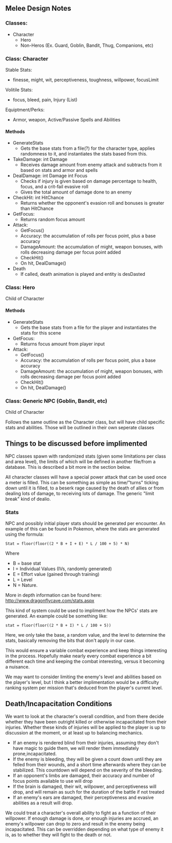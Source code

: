 ## Melee Design Notes

### Classes:
- Character
  - Hero
  - Non-Heros  (Ex. Guard, Goblin, Bandit, Thug, Companions, etc)


### Class: Character
Stable Stats:
- finesse, might, wit, perceptiveness, toughness, willpower, focusLimit

Volitile Stats:
- focus, bleed, pain, Injury (List)

Equiptment/Perks:
- Armor, weapon, Active/Passive Spells and Abilities

#### Methods
- GenerateStats
    - Gets the base stats from a file(?) for the character type, applies randomness to it, and instantiates the stats based from this.
- TakeDamage: int Damage
    - Receives damage amount from enemy attack and subtracts from it based on stats and armor and spells
- DealDamage: int Damage int Focus
    - Checks if injury is given based on damage percentage to health, focus, and a crit-fail evasive roll
    - Gives the total amount of damage done to an enemy
- CheckHit: int HitChance
    - Returns whether the opponent's evasion roll and bonuses is greater than HitChance
- GetFocus:
    - Returns random focus amount
- Attack:
    - GetFocus()
    - Accuracy: the accumulation of rolls per focus point, plus a base accuracy
    - DamageAmount: the accumulation of might, weapon bonuses, with rolls decreasing damage per focus point added
    - CheckHit()
    - On hit, DealDamage()
- Death
    - If called, death animation is played and entity is desDasted

### Class: Hero
Child of Character

#### Methods
- GenerateStats
    - Gets the base stats from a file for the player and instantiates the stats for this scene
- GetFocus:
    - Returns focus amount from player input
- Attack:
    - GetFocus()
    - Accuracy: the accumulation of rolls per focus point, plus a base accuracy
    - DamageAmount: the accumulation of might, weapon bonuses, with rolls decreasing damage per focus point added
    - CheckHit()
    - On hit, DealDamage()

### Class: Generic NPC (Goblin, Bandit, etc)
Child of Character

Follows the same outline as the Character class, but will have child specific stats and abilities. Those will be outlined in their own seperate classes



## Things to be discussed before implimented
NPC classes spawn with randomized stats (given some limitations per class and area level), the limits of which will be defined in another file/from a database. This is described a bit more in the section below.

All character classes will have a special power attack that can be used once a meter is filled. This can be something as simple as time/"turns" ticking down until it is filled, to a beserk rage caused by the death of allies or from dealing lots of damage, to receiving lots of damage. The generic "limit break" kind of dealio.

### Stats
NPC and possibly initial player stats should be generated per encounter. An example of this can be found in Pokemon, where the stats are generated using the formula:

    Stat = floor(floor((2 * B + I + E) * L / 100 + 5) * N)

Where
- B = base stat
- I = Individual Values (IVs, randomly generated)
- E = Effort value (gained through training)
- L = Level
- N = Nature.

More in depth information can be found here: http://www.dragonflycave.com/stats.aspx

This kind of system could be used to impliment how the NPCs' stats are generated. An example could be something like:

    stat = floor(floor((2 * B + I) * L / 100 + 5))

Here, we only take the base, a random value, and the level to determine the stats, basically removing the bits that don't apply in our case.

This would ensure a variable combat experience and keep things interesting in the process. Hopefully make nearly every combat experience a bit different each time and keeping the combat interesting, versus it becoming a nuisance.

We may want to consider limiting the enemy's level and abilities based on the player's level, but I think a better implimentation would be a difficulty ranking system per mission that's deduced from the player's current level.


## Death/Incapacitation Conditions
We want to look at the character's overall condition, and from there decide whether they have been outright killed or otherwise incapacitated from their injuries. Whether these kinds of injuries will be applied to the player is up to discussion at the moment, or at least up to balancing mechanics.

- If an enemy is rendered blind from their injuries, assuming they don't have magic to guide them, we will render them immediately prone,incapacitated.
- If the enemy is bleeding, they will be given a count down until they are felled from their wounds, and a short time afterwards where they can be stabilized. This countdown will depend on the severity of the bleeding.
- If an opponent's limbs are damaged, their accuracy and number of focus points available to use will drop
- If the brain is damaged, their wit, willpower, and perceptiveness will drop, and will remain as such for the duration of the battle if not treated
- If an enemy's ears are damaged, their perceptiveness and evasive abilities as a result will drop.

We could treat a character's overall ability to fight as a function of their willpower. If enough damage is done, or enough injuries are accrued, an enemy's willpower can drop to zero and result in the enemy being incapacitated. This can be overridden depending on what type of enemy it is, as to whether they will fight to the death or not.
